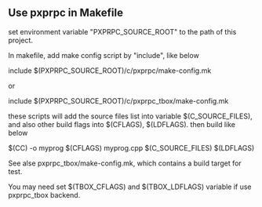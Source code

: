 

## Use pxprpc in Makefile

set environment variable "PXPRPC_SOURCE_ROOT" to the path of this project.

In makefile, add make config script by "include", like below

include $(PXPRPC_SOURCE_ROOT)/c/pxprpc/make-config.mk

or 

include $(PXPRPC_SOURCE_ROOT)/c/pxprpc_tbox/make-config.mk

these scripts will add the source files list into variable $(C_SOURCE_FILES), and also other build flags into $(CFLAGS), $(LDFLAGS).
then build like below

$(CC) -o myprog $(CFLAGS) myprog.cpp $(C_SOURCE_FILES) $(LDFLAGS)

See alse pxprpc_tbox/make-config.mk, which contains a build target for test.

You may need set $(TBOX_CFLAGS) and $(TBOX_LDFLAGS) variable if use pxprpc_tbox backend. 


